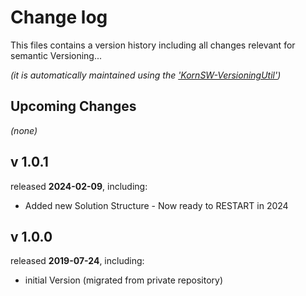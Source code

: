 # Change log
This files contains a version history including all changes relevant for semantic Versioning...

*(it is automatically maintained using the ['KornSW-VersioningUtil'](https://github.com/KornSW/VersioningUtil))*


## Upcoming Changes

*(none)*



## v 1.0.1
released **2024-02-09**, including:
 - Added new Solution Structure - Now ready to RESTART in 2024



## v 1.0.0
released **2019-07-24**, including:
 - initial Version (migrated from private repository)



